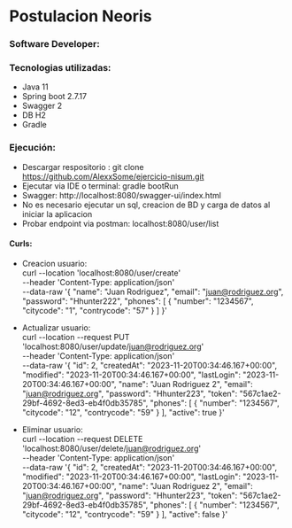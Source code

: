 # Postulacion Neoris
###  Software Developer:


### Tecnologias utilizadas:
* Java 11
* Spring boot 2.7.17
* Swagger 2
* DB H2
* Gradle

### Ejecución:

* Descargar respositorio : git clone https://github.com/AlexxSome/ejercicio-nisum.git
* Ejecutar via IDE o terminal: gradle bootRun
* Swagger: http://localhost:8080/swagger-ui/index.html
* No es necesario ejecutar un sql, creacion de BD y carga de datos al iniciar la aplicacion
* Probar endpoint via postman: localhost:8080/user/list

#### Curls:

* Creacion usuario:  
  curl --location 'localhost:8080/user/create' \
  --header 'Content-Type: application/json' \
  --data-raw '{
  "name": "Juan Rodriguez",
  "email": "juan@rodriguez.org",
  "password": "Hhunter222",
  "phones": [
  {
  "number": "1234567",
  "citycode": "1",
  "contrycode": "57"
  }
  ]
  }'

* Actualizar usuario:  
  curl --location --request PUT 'localhost:8080/user/update/juan@rodriguez.org' \
  --header 'Content-Type: application/json' \
  --data-raw '{
  "id": 2,
  "createdAt": "2023-11-20T00:34:46.167+00:00",
  "modified": "2023-11-20T00:34:46.167+00:00",
  "lastLogin": "2023-11-20T00:34:46.167+00:00",
  "name": "Juan Rodriguez 2",
  "email": "juan@rodriguez.org",
  "password": "Hhunter223",
  "token": "567c1ae2-29bf-4692-8ed3-eb4f0db35785",
  "phones": [
  {
  "number": "1234567",
  "citycode": "12",
  "contrycode": "59"
  }
  ],
  "active": true
  }'

* Eliminar usuario:  
  curl --location --request DELETE 'localhost:8080/user/delete/juan@rodriguez.org' \
  --header 'Content-Type: application/json' \
  --data-raw '{
  "id": 2,
  "createdAt": "2023-11-20T00:34:46.167+00:00",
  "modified": "2023-11-20T00:34:46.167+00:00",
  "lastLogin": "2023-11-20T00:34:46.167+00:00",
  "name": "Juan Rodriguez 2",
  "email": "juan@rodriguez.org",
  "password": "Hhunter223",
  "token": "567c1ae2-29bf-4692-8ed3-eb4f0db35785",
  "phones": [
  {
  "number": "1234567",
  "citycode": "12",
  "contrycode": "59"
  }
  ],
  "active": false
  }'


